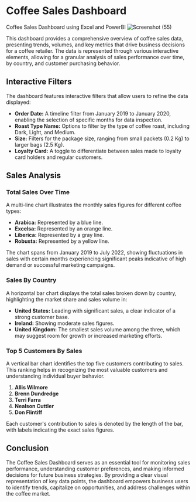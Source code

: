 # Coffee Sales Dashboard
Coffee Sales Dashboard using Excel and PowerBI 
![Screenshot (55)](https://github.com/yaminitulabandula/CoffeeSalesDashboard/assets/113737709/22daa913-0806-4ffe-b75e-400ce2ca1108)

This dashboard provides a comprehensive overview of coffee sales data, presenting trends, volumes, and key metrics that drive business decisions for a coffee retailer. The data is represented through various interactive elements, allowing for a granular analysis of sales performance over time, by country, and customer purchasing behavior.

## Interactive Filters

The dashboard features interactive filters that allow users to refine the data displayed:

- **Order Date:** A timeline filter from January 2019 to January 2020, enabling the selection of specific months for data inspection.
- **Roast Type Name:** Options to filter by the type of coffee roast, including Dark, Light, and Medium.
- **Size:** Filters for the package size, ranging from small packets (0.2 Kg) to larger bags (2.5 Kg).
- **Loyalty Card:** A toggle to differentiate between sales made to loyalty card holders and regular customers.

## Sales Analysis

### Total Sales Over Time

A multi-line chart illustrates the monthly sales figures for different coffee types:

- **Arabica:** Represented by a blue line.
- **Excelsa:** Represented by an orange line.
- **Liberica:** Represented by a gray line.
- **Robusta:** Represented by a yellow line.

The chart spans from January 2019 to July 2022, showing fluctuations in sales with certain months experiencing significant peaks indicative of high demand or successful marketing campaigns.

### Sales By Country

A horizontal bar chart displays the total sales broken down by country, highlighting the market share and sales volume in:

- **United States:** Leading with significant sales, a clear indicator of a strong customer base.
- **Ireland:** Showing moderate sales figures.
- **United Kingdom:** The smallest sales volume among the three, which may suggest room for growth or increased marketing efforts.

### Top 5 Customers By Sales

A vertical bar chart identifies the top five customers contributing to sales. This ranking helps in recognizing the most valuable customers and understanding individual buyer behavior.

1. **Allis Wilmore**
2. **Brenn Dundredge**
3. **Terri Farra**
4. **Nealson Cuttler**
5. **Don Flintiff**

Each customer's contribution to sales is denoted by the length of the bar, with labels indicating the exact sales figures.

## Conclusion

The Coffee Sales Dashboard serves as an essential tool for monitoring sales performance, understanding customer preferences, and making informed decisions for future business strategies. By providing a clear visual representation of key data points, the dashboard empowers business users to identify trends, capitalize on opportunities, and address challenges within the coffee market.

